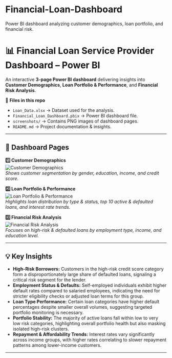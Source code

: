 # Financial-Loan-Dashboard
Power BI dashboard analyzing customer demographics, loan portfolio, and financial risk.
# 📊 Financial Loan Service Provider Dashboard – Power BI

An interactive **3-page Power BI dashboard** delivering insights into **Customer Demographics**, **Loan Portfolio & Performance**, and **Financial Risk Analysis**.

📂 **Files in this repo**
- `Loan_Data.xlsx` → Dataset used for the analysis.
- `Financial_Loan_Dashboard.pbix` → Power BI dashboard file.
- `screenshots/` → Contains PNG images of dashboard pages.
- `README.md` → Project documentation & insights.

---

## 📌 Dashboard Pages

**1️⃣ Customer Demographics**  
![Customer Demographics](screenshots/CustomerDemographics.png)  
*Shows customer segmentation by gender, education, income, and credit score.*

**2️⃣ Loan Portfolio & Performance**  
![Loan Portfolio & Performance](screenshots/LoanPotfolio&Performance.png)  
*Highlights loan distribution by type & status, top 10 active & defaulted loans, and interest rate trends.*

**3️⃣ Financial Risk Analysis**  
![Financial Risk Analysis](screenshots/Financial_Risk.png)  
*Focuses on high-risk & defaulted loans by employment type, income, and education level.*

---

## 💡 Key Insights

- **High-Risk Borrowers:** Customers in the high-risk credit score category form a disproportionately large share of defaulted loans, signaling a critical risk segment for the lender.  
- **Employment Status & Defaults:** Self-employed individuals exhibit higher default rates compared to salaried employees, indicating the need for stricter eligibility checks or adjusted loan terms for this group.  
- **Loan Type Performance:** Certain loan categories have higher default percentages despite smaller overall volumes, suggesting targeted portfolio monitoring is necessary.  
- **Portfolio Stability:** The majority of active loans fall within low to very low risk categories, highlighting overall portfolio health but also masking isolated high-risk clusters.  
- **Repayment & Affordability Trends:** Interest rates vary significantly across income groups, with higher rates correlating to slower repayment patterns among lower-income customers.  

---



